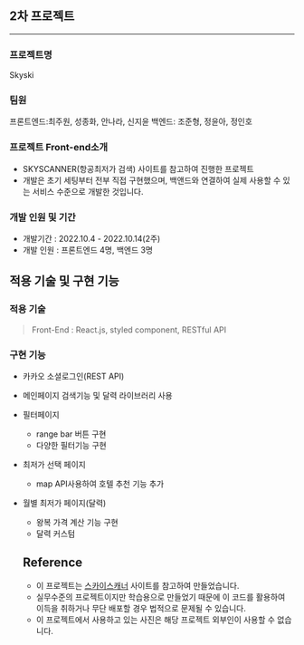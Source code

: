## 2차 프로젝트

---

### 프로젝트명

Skyski

### 팀원

프론트엔드:최주원, 성종화, 안나라, 신지윤
백엔드: 조준형, 정윤아, 정인호

### 프로젝트 Front-end소개

- SKYSCANNER(항공최저가 검색) 사이트를 참고하여 진행한 프로젝트
- 개발은 초기 세팅부터 전부 직접 구현했으며, 백앤드와 연결하여 실제 사용할 수 있는 서비스 수준으로 개발한 것입니다.

### **개발 인원 및 기간**

- 개발기간 : 2022.10.4 - 2022.10.14(2주)
- 개발 인원 : 프론트엔드 4명, 백엔드 3명

## **적용 기술 및 구현 기능**

### **적용 기술**

> Front-End : React.js, styled component, RESTful API
> 

### **구현 기능**

- 카카오 소셜로그인(REST API)
- 메인페이지 검색기능 및 달력 라이브러리 사용
- 필터페이지
    - range bar 버튼 구현
    - 다양한 필터기능 구현
- 최저가 선택 페이지
    - map API사용하여 호텔 추천 기능 추가
- 월별 최저가 페이지(달력)
    - 왕복 가격 계산 기능 구현
    - 달력 커스텀
    
    ## **Reference**
    
    - 이 프로젝트는 [스카이스캐너](https://www.skyscanner.co.kr/?previousCultureSource=GEO_LOCATION&redirectedFrom=www.skyscanner.net) 사이트를 참고하여 만들었습니다.
    - 실무수준의 프로젝트이지만 학습용으로 만들었기 때문에 이 코드를 활용하여 이득을 취하거나 무단 배포할 경우 법적으로 문제될 수 있습니다.
    - 이 프로젝트에서 사용하고 있는 사진은 해당 프로젝트 외부인이 사용할 수 없습니다.
